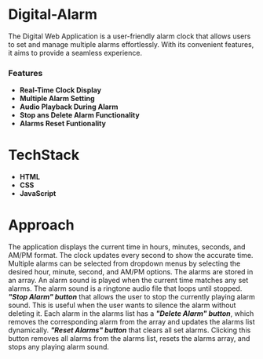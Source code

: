 # Digital-Alarm

The Digital Web Application is a user-friendly alarm clock that allows users to set and manage multiple alarms effortlessly. With its convenient features, it aims to provide a seamless experience.

### Features

- **Real-Time Clock Display**
- **Multiple Alarm Setting**
- **Audio Playback During Alarm**
- **Stop ans Delete Alarm Functionality**
- **Alarms Reset Funtionality**


# TechStack

- **HTML**
- **CSS**
- **JavaScript**


# Approach

  The application displays the current time in hours, minutes, seconds, and AM/PM format. The clock updates every second to show the accurate time. Multiple alarms can be selected from dropdown menus by selecting the desired hour, minute, second, and AM/PM options. The alarms are stored in an array. An alarm sound is played when the current time matches any set alarms. The alarm sound is a ringtone audio file that loops until stopped. ***"Stop Alarm" button*** that allows the user to stop the currently playing alarm sound. This is useful when the user wants to silence the alarm without deleting it. Each alarm in the alarms list has a ***"Delete Alarm" button***, which removes the corresponding alarm from the array and updates the alarms list dynamically. ***"Reset Alarms" button*** that clears all set alarms. Clicking this button removes all alarms from the alarms list, resets the alarms array, and stops any playing alarm sound.


